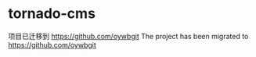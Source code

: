 # tornado-cms
项目已迁移到 https://github.com/oywbgit
The project has been migrated to https://github.com/oywbgit
